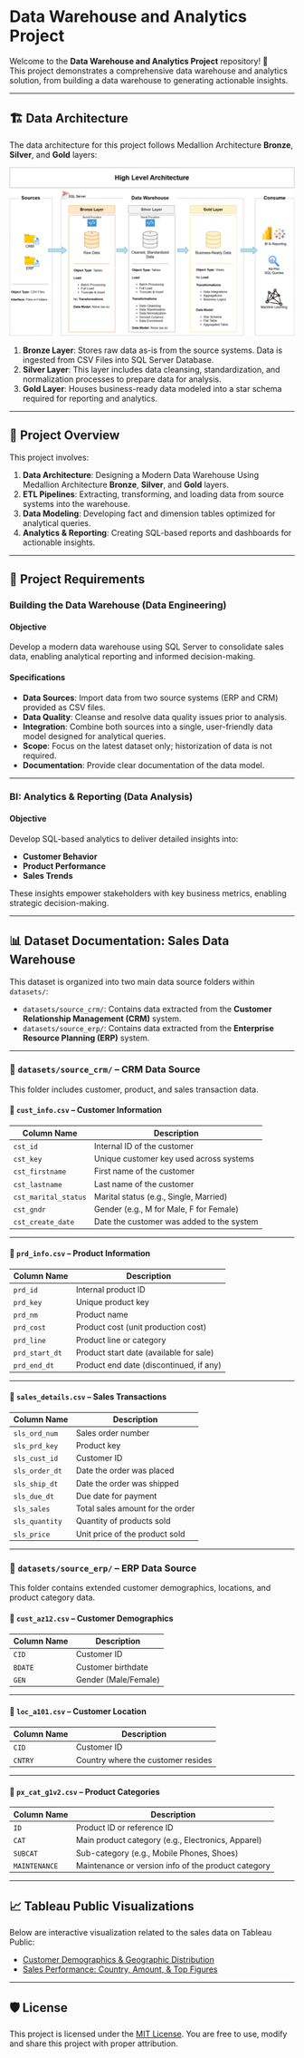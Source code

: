 # Data Warehouse and Analytics Project

Welcome to the **Data Warehouse and Analytics Project** repository! 🚀\
This project demonstrates a comprehensive data warehouse and analytics solution, from building a data warehouse to generating actionable insights.

---

## 🏗️ Data Architecture

The data architecture for this project follows Medallion Architecture **Bronze**, **Silver**, and **Gold** layers:

![Data Architecture](docs/data_architecture.png)

1. **Bronze Layer**: Stores raw data as-is from the source systems. Data is ingested from CSV Files into SQL Server Database.
2. **Silver Layer**: This layer includes data cleansing, standardization, and normalization processes to prepare data for analysis.
3. **Gold Layer**: Houses business-ready data modeled into a star schema required for reporting and analytics.

---

## 📖 Project Overview

This project involves:

1. **Data Architecture**: Designing a Modern Data Warehouse Using Medallion Architecture **Bronze**, **Silver**, and **Gold** layers.
2. **ETL Pipelines**: Extracting, transforming, and loading data from source systems into the warehouse.
3. **Data Modeling**: Developing fact and dimension tables optimized for analytical queries.
4. **Analytics & Reporting**: Creating SQL-based reports and dashboards for actionable insights.

---

## 🚀 Project Requirements

### Building the Data Warehouse (Data Engineering)

#### Objective
Develop a modern data warehouse using SQL Server to consolidate sales data, enabling analytical reporting and informed decision-making.

#### Specifications
- **Data Sources**: Import data from two source systems (ERP and CRM) provided as CSV files.
- **Data Quality**: Cleanse and resolve data quality issues prior to analysis.
- **Integration**: Combine both sources into a single, user-friendly data model designed for analytical queries.
- **Scope**: Focus on the latest dataset only; historization of data is not required.
- **Documentation**: Provide clear documentation of the data model.

---

### BI: Analytics & Reporting (Data Analysis)

#### Objective
Develop SQL-based analytics to deliver detailed insights into:
- **Customer Behavior**
- **Product Performance**
- **Sales Trends**

These insights empower stakeholders with key business metrics, enabling strategic decision-making.  

---

## 📊 Dataset Documentation: Sales Data Warehouse

This dataset is organized into two main data source folders within `datasets/`:

- `datasets/source_crm/`: Contains data extracted from the **Customer Relationship Management (CRM)** system.
- `datasets/source_erp/`: Contains data extracted from the **Enterprise Resource Planning (ERP)** system.

---

### 📁 `datasets/source_crm/` – CRM Data Source

This folder includes customer, product, and sales transaction data.

#### 📄 `cust_info.csv` – Customer Information

| Column Name        | Description |
|--------------------|-------------|
| `cst_id`           | Internal ID of the customer |
| `cst_key`          | Unique customer key used across systems |
| `cst_firstname`    | First name of the customer |
| `cst_lastname`     | Last name of the customer |
| `cst_marital_status` | Marital status (e.g., Single, Married) |
| `cst_gndr`         | Gender (e.g., M for Male, F for Female) |
| `cst_create_date`  | Date the customer was added to the system |

---

#### 📄 `prd_info.csv` – Product Information

| Column Name       | Description |
|-------------------|-------------|
| `prd_id`          | Internal product ID |
| `prd_key`         | Unique product key |
| `prd_nm`          | Product name |
| `prd_cost`        | Product cost (unit production cost) |
| `prd_line`        | Product line or category |
| `prd_start_dt`    | Product start date (available for sale) |
| `prd_end_dt`      | Product end date (discontinued, if any) |

---

#### 📄 `sales_details.csv` – Sales Transactions

| Column Name       | Description |
|-------------------|-------------|
| `sls_ord_num`     | Sales order number |
| `sls_prd_key`     | Product key |
| `sls_cust_id`     | Customer ID |
| `sls_order_dt`    | Date the order was placed |
| `sls_ship_dt`     | Date the order was shipped |
| `sls_due_dt`      | Due date for payment |
| `sls_sales`       | Total sales amount for the order |
| `sls_quantity`    | Quantity of products sold |
| `sls_price`       | Unit price of the product sold |

---

### 📁 `datasets/source_erp/` – ERP Data Source

This folder contains extended customer demographics, locations, and product category data.

#### 📄 `cust_az12.csv` – Customer Demographics

| Column Name | Description |
|-------------|-------------|
| `CID`       | Customer ID|
| `BDATE`     | Customer birthdate |
| `GEN`       | Gender (Male/Female) |

---

#### 📄 `loc_a101.csv` – Customer Location

| Column Name | Description |
|-------------|-------------|
| `CID`       | Customer ID |
| `CNTRY`     | Country where the customer resides |

---

#### 📄 `px_cat_g1v2.csv` – Product Categories

| Column Name | Description |
|-------------|-------------|
| `ID`        | Product ID or reference ID |
| `CAT`       | Main product category (e.g., Electronics, Apparel) |
| `SUBCAT`    | Sub-category (e.g., Mobile Phones, Shoes) |
| `MAINTENANCE` | Maintenance or version info of the product category |

---

## 📈 Tableau Public Visualizations

Below are interactive visualization related to the sales data on Tableau Public:

- [Customer Demographics & Geographic Distribution](https://public.tableau.com/app/profile/hung.luu8550/viz/Book1_17448939395250/Dashboard1)
- [Sales Performance: Country, Amount, & Top Figures](https://public.tableau.com/app/profile/hung.luu8550/viz/Book1_17448939395250/Dashboard2)

---

## 🛡️ License

This project is licensed under the [MIT License](LICENSE). You are free to use, modify and share this project with proper attribution.
